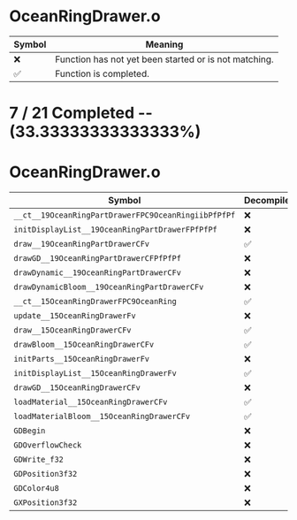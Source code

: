 # OceanRingDrawer.o
| Symbol | Meaning 
| ------------- | ------------- 
| :x: | Function has not yet been started or is not matching. 
| :white_check_mark: | Function is completed. 


# 7 / 21 Completed -- (33.33333333333333%)
# OceanRingDrawer.o
| Symbol | Decompiled? |
| ------------- | ------------- |
| `__ct__19OceanRingPartDrawerFPC9OceanRingiibPfPfPf` | :x: |
| `initDisplayList__19OceanRingPartDrawerFPfPfPf` | :x: |
| `draw__19OceanRingPartDrawerCFv` | :white_check_mark: |
| `drawGD__19OceanRingPartDrawerCFPfPfPf` | :x: |
| `drawDynamic__19OceanRingPartDrawerCFv` | :x: |
| `drawDynamicBloom__19OceanRingPartDrawerCFv` | :x: |
| `__ct__15OceanRingDrawerFPC9OceanRing` | :white_check_mark: |
| `update__15OceanRingDrawerFv` | :x: |
| `draw__15OceanRingDrawerCFv` | :white_check_mark: |
| `drawBloom__15OceanRingDrawerCFv` | :white_check_mark: |
| `initParts__15OceanRingDrawerFv` | :x: |
| `initDisplayList__15OceanRingDrawerFv` | :white_check_mark: |
| `drawGD__15OceanRingDrawerCFv` | :x: |
| `loadMaterial__15OceanRingDrawerCFv` | :white_check_mark: |
| `loadMaterialBloom__15OceanRingDrawerCFv` | :white_check_mark: |
| `GDBegin` | :x: |
| `GDOverflowCheck` | :x: |
| `GDWrite_f32` | :x: |
| `GDPosition3f32` | :x: |
| `GDColor4u8` | :x: |
| `GXPosition3f32` | :x: |

